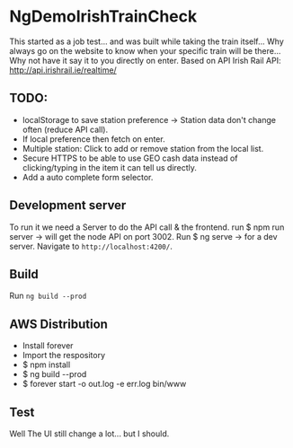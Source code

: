 # NgDemoIrishTrainCheck
This started as a job test... and was built while taking the train itself...
Why always go on the website to know when your specific train will be there... Why not have it say it to you directly on enter.
Based on API Irish Rail API: http://api.irishrail.ie/realtime/

## TODO:
- localStorage to save station preference -> Station data don't change often (reduce API call).
- If local preference then fetch on enter.
- Multiple station: Click to add or remove station from the local list.
- Secure HTTPS to be able to use GEO cash data instead of clicking/typing in the item it can tell us directly.
- Add a auto complete form selector.

## Development server
To run it we need a Server to do the API call & the frontend.
run $ npm run server -> will get the node API on port 3002.
Run $ ng serve -> for a dev server. Navigate to `http://localhost:4200/`.

## Build
Run `ng build --prod`

## AWS Distribution
- Install forever
- Import the respository
- $ npm install
- $ ng build --prod
- $ forever start -o out.log -e err.log bin/www

## Test
Well The UI still change a lot... but I should.
